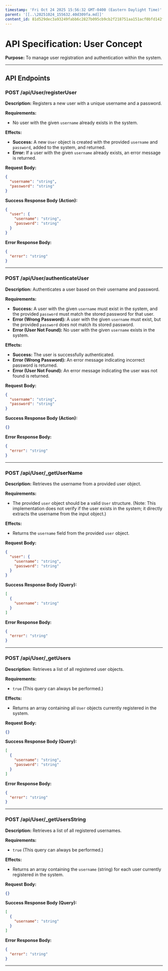 ```yaml
---
timestamp: 'Fri Oct 24 2025 15:56:32 GMT-0400 (Eastern Daylight Time)'
parent: '[[..\20251024_155632.40d309fa.md]]'
content_id: 81d529dec3a93249fabb6c2827b095cb9cb2f218751aa151acf0bfd142f3c646
---
```


# API Specification: User Concept

**Purpose:** To manage user registration and authentication within the system.

***

## API Endpoints

### POST /api/User/registerUser

**Description:** Registers a new user with a unique username and a password.

**Requirements:**

* No user with the given `username` already exists in the system.

**Effects:**

* **Success:** A new `User` object is created with the provided `username` and `password`, added to the system, and returned.
* **Error:** If a user with the given `username` already exists, an error message is returned.

**Request Body:**

```json
{
  "username": "string",
  "password": "string"
}
```

**Success Response Body (Action):**

```json
{
  "user": {
    "username": "string",
    "password": "string"
  }
}
```

**Error Response Body:**

```json
{
  "error": "string"
}
```

***

### POST /api/User/authenticateUser

**Description:** Authenticates a user based on their username and password.

**Requirements:**

* **Success:** A user with the given `username` must exist in the system, and the provided `password` must match the stored password for that user.
* **Error (Wrong Password):** A user with the given `username` must exist, but the provided `password` does not match its stored password.
* **Error (User Not Found):** No user with the given `username` exists in the system.

**Effects:**

* **Success:** The user is successfully authenticated.
* **Error (Wrong Password):** An error message indicating incorrect password is returned.
* **Error (User Not Found):** An error message indicating the user was not found is returned.

**Request Body:**

```json
{
  "username": "string",
  "password": "string"
}
```

**Success Response Body (Action):**

```json
{}
```

**Error Response Body:**

```json
{
  "error": "string"
}
```

***

### POST /api/User/\_getUserName

**Description:** Retrieves the username from a provided user object.

**Requirements:**

* The provided `user` object should be a valid `User` structure. (Note: This implementation does not verify if the user exists in the system; it directly extracts the username from the input object.)

**Effects:**

* Returns the `username` field from the provided `user` object.

**Request Body:**

```json
{
  "user": {
    "username": "string",
    "password": "string"
  }
}
```

**Success Response Body (Query):**

```json
[
  {
    "username": "string"
  }
]
```

**Error Response Body:**

```json
{
  "error": "string"
}
```

***

### POST /api/User/\_getUsers

**Description:** Retrieves a list of all registered user objects.

**Requirements:**

* `true` (This query can always be performed.)

**Effects:**

* Returns an array containing all `User` objects currently registered in the system.

**Request Body:**

```json
{}
```

**Success Response Body (Query):**

```json
[
  {
    "username": "string",
    "password": "string"
  }
]
```

**Error Response Body:**

```json
{
  "error": "string"
}
```

***

### POST /api/User/\_getUsersString

**Description:** Retrieves a list of all registered usernames.

**Requirements:**

* `true` (This query can always be performed.)

**Effects:**

* Returns an array containing the `username` (string) for each user currently registered in the system.

**Request Body:**

```json
{}
```

**Success Response Body (Query):**

```json
[
  {
    "username": "string"
  }
]
```

**Error Response Body:**

```json
{
  "error": "string"
}
```

***

